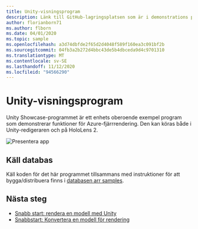 ```yaml
---
title: Unity-visningsprogram
description: Länk till GitHub-lagringsplatsen som är i demonstrations programmet
author: florianborn71
ms.author: flborn
ms.date: 04/01/2020
ms.topic: sample
ms.openlocfilehash: a3d74dbfde2f65d2d4048f589f160ea3c091bf2b
ms.sourcegitcommit: 04fb3a2b272d4bbc43de5b4dbceda9d4c9701310
ms.translationtype: MT
ms.contentlocale: sv-SE
ms.lasthandoff: 11/12/2020
ms.locfileid: "94566290"
---
```

# <a name="unity-showcase-application"></a>Unity-visningsprogram

Unity Showcase-programmet är ett enhets oberoende exempel program som demonstrerar funktioner för Azure-fjärrrendering. Den kan köras både i Unity-redigeraren och på HoloLens 2.

![Presentera app](./media/showcase-app.png "Presentera app")

## <a name="source-repository"></a>Käll databas

Käll koden för det här programmet tillsammans med instruktioner för att bygga/distribuera finns i [databasen arr samples](https://github.com/Azure/azure-remote-rendering/tree/master/Unity/Showcase).

## <a name="next-steps"></a>Nästa steg

* [Snabb start: rendera en modell med Unity](../quickstarts/render-model.md)
* [Snabbstart: Konvertera en modell för rendering](../quickstarts/convert-model.md)
